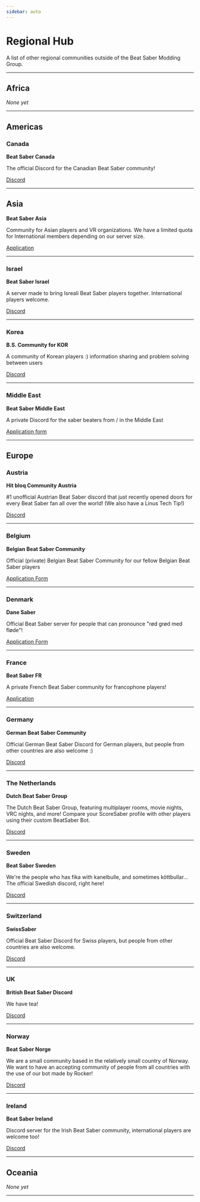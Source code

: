 ```yaml
---
sidebar: auto
---
```


# Regional Hub

A list of other regional communities outside of the Beat Saber Modding Group.

---

## Africa

*None yet*

---

## Americas

### Canada

**Beat Saber Canada**

The official Discord for the Canadian Beat Saber community!

[Discord](https://discord.gg/vvq7wX3)

---

## Asia

**Beat Saber Asia**

Community for Asian players and VR organizations. We have a limited quota for International members depending on our server size.

[Application](https://forms.gle/Ga3jWoCkugPBD6BZ6)

---

### Israel
**Beat Saber Israel** 

A server made to bring Isreali Beat Saber players together. International players welcome.

[Discord](https://discord.gg/HHH7sK8)

---

### Korea
**B.S. Community for KOR** 

A community of Korean players :) information sharing and problem solving between users

[Discord](https://discord.gg/SEFBZrG)

---

### Middle East

**Beat Saber Middle East**

A private Discord for the saber beaters from / in the Middle East

[Application form](http://bit.ly/BSME_Application)

---

## Europe

### Austria

**Hit bloq Community Austria**

#1 unofficial Austrian Beat Saber discord that just recently opened doors for every Beat Saber fan all over the world! (We also have a Linus Tech Tip!)

[Discord](https://discord.gg/TvRkNY2)

---

### Belgium

**Belgian Beat Saber Community**

Official (private) Belgian Beat Saber Community for our fellow Belgian Beat Saber players

[Application Form](https://forms.gle/26VXi4HmnZnDoPZN7)

---

### Denmark

**Dane Saber**

Official Beat Saber server for people that can pronounce "rød grød med fløde"!

[Application Form](https://forms.gle/AhgBFSK7RnRDDMHa9)

---

### France

**Beat Saber FR**

A private French Beat Saber community for francophone players!

[Application](https://docs.google.com/forms/d/1Ro79QYJ83gAsT6m_hpRgCNyhKNZDlEiZJ3oSh5mwTG4)

---

### Germany

**German Beat Saber Community**

Official German Beat Saber Discord for German players, but people from other countries are also welcome :)

[Discord](https://discord.gg/y4G6ruN)

---

### The Netherlands

**Dutch Beat Saber Group**

The Dutch Beat Saber Group, featuring multiplayer rooms, movie nights, VRC nights, and more! Compare your ScoreSaber profile with other players using their custom BeatSaber Bot.

[Discord](https://discord.gg/sDa7xrE)

---

### Sweden

**Beat Saber Sweden**

We're the people who has fika with kanelbulle, and sometimes köttbullar...  
The official Swedish discord, right here!

[Discord](https://discord.gg/9HavEGBzZz)

---

### Switzerland

**SwissSaber**

Official Beat Saber Discord for Swiss players, but people from other countries are also welcome.

[Discord](https://discord.gg/eV6SUUF)

---

### UK

**British Beat Saber Discord**

We have tea!

[Discord](https://discord.gg/FC2pzeN)

---

### Norway
**Beat Saber Norge** 

We are a small community based in the relatively small country of Norway. 
We want to have an accepting community of people from all countries with the use of our bot made by Rocker!

[Discord](https://discord.gg/nZuY3yM)

---

### Ireland
**Beat Saber Ireland** 

Discord server for the Irish Beat Saber community, international players are welcome too!

[Discord](https://discord.gg/uKQzjRQ)

---

## Oceania

*None yet*

---
